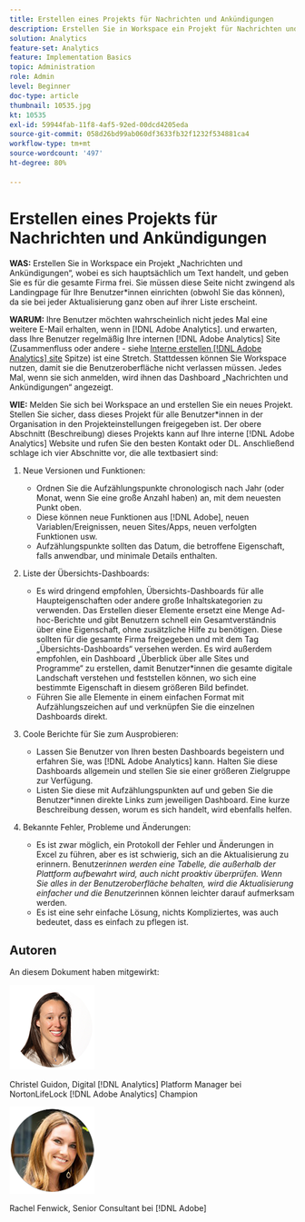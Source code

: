 ```yaml
---
title: Erstellen eines Projekts für Nachrichten und Ankündigungen
description: Erstellen Sie in Workspace ein Projekt für Nachrichten und Ankündigungen, bei denen es sich hauptsächlich um Text handelt, und teilen Sie es für das gesamte Unternehmen.
solution: Analytics
feature-set: Analytics
feature: Implementation Basics
topic: Administration
role: Admin
level: Beginner
doc-type: article
thumbnail: 10535.jpg
kt: 10535
exl-id: 59944fab-11f8-4af5-92ed-00dcd4205eda
source-git-commit: 058d26bd99ab060df3633fb32f1232f534881ca4
workflow-type: tm+mt
source-wordcount: '497'
ht-degree: 80%

---
```


# Erstellen eines Projekts für Nachrichten und Ankündigungen

**WAS:** Erstellen Sie in Workspace ein Projekt „Nachrichten und Ankündigungen“, wobei es sich hauptsächlich um Text handelt, und geben Sie es für die gesamte Firma frei. Sie müssen diese Seite nicht zwingend als Landingpage für Ihre Benutzer*innen einrichten (obwohl Sie das können), da sie bei jeder Aktualisierung ganz oben auf ihrer Liste erscheint.

**WARUM:** Ihre Benutzer möchten wahrscheinlich nicht jedes Mal eine weitere E-Mail erhalten, wenn in [!DNL Adobe Analytics]. und erwarten, dass Ihre Benutzer regelmäßig Ihre internen [!DNL Adobe Analytics] Site (Zusammenfluss oder andere - siehe [Interne erstellen [!DNL Adobe Analytics] site](create-an-internal-adobe-analytics-site.md) Spitze) ist eine Stretch. Stattdessen können Sie Workspace nutzen, damit sie die Benutzeroberfläche nicht verlassen müssen. Jedes Mal, wenn sie sich anmelden, wird ihnen das Dashboard „Nachrichten und Ankündigungen“ angezeigt.

**WIE:** Melden Sie sich bei Workspace an und erstellen Sie ein neues Projekt. Stellen Sie sicher, dass dieses Projekt für alle Benutzer*innen in der Organisation in den Projekteinstellungen freigegeben ist. Der obere Abschnitt (Beschreibung) dieses Projekts kann auf Ihre interne [!DNL Adobe Analytics] Website und rufen Sie den besten Kontakt oder DL. Anschließend schlage ich vier Abschnitte vor, die alle textbasiert sind:

1. Neue Versionen und Funktionen:

   * Ordnen Sie die Aufzählungspunkte chronologisch nach Jahr (oder Monat, wenn Sie eine große Anzahl haben) an, mit dem neuesten Punkt oben.
   * Diese können neue Funktionen aus [!DNL Adobe], neuen Variablen/Ereignissen, neuen Sites/Apps, neuen verfolgten Funktionen usw.
   * Aufzählungspunkte sollten das Datum, die betroffene Eigenschaft, falls anwendbar, und minimale Details enthalten.

1. Liste der Übersichts-Dashboards:

   * Es wird dringend empfohlen, Übersichts-Dashboards für alle Haupteigenschaften oder andere große Inhaltskategorien zu verwenden. Das Erstellen dieser Elemente ersetzt eine Menge Ad-hoc-Berichte und gibt Benutzern schnell ein Gesamtverständnis über eine Eigenschaft, ohne zusätzliche Hilfe zu benötigen. Diese sollten für die gesamte Firma freigegeben und mit dem Tag „Übersichts-Dashboards“ versehen werden. Es wird außerdem empfohlen, ein Dashboard „Überblick über alle Sites und Programme“ zu erstellen, damit Benutzer*innen die gesamte digitale Landschaft verstehen und feststellen können, wo sich eine bestimmte Eigenschaft in diesem größeren Bild befindet.
   * Führen Sie alle Elemente in einem einfachen Format mit Aufzählungszeichen auf und verknüpfen Sie die einzelnen Dashboards direkt.

1. Coole Berichte für Sie zum Ausprobieren:

   * Lassen Sie Benutzer von Ihren besten Dashboards begeistern und erfahren Sie, was [!DNL Adobe Analytics] kann. Halten Sie diese Dashboards allgemein und stellen Sie sie einer größeren Zielgruppe zur Verfügung.
   * Listen Sie diese mit Aufzählungspunkten auf und geben Sie die Benutzer*innen direkte Links zum jeweiligen Dashboard. Eine kurze Beschreibung dessen, worum es sich handelt, wird ebenfalls helfen.

1. Bekannte Fehler, Probleme und Änderungen:

   * Es ist zwar möglich, ein Protokoll der Fehler und Änderungen in Excel zu führen, aber es ist schwierig, sich an die Aktualisierung zu erinnern. Benutzer*innen werden eine Tabelle, die außerhalb der Plattform aufbewahrt wird, auch nicht proaktiv überprüfen. Wenn Sie alles in der Benutzeroberfläche behalten, wird die Aktualisierung einfacher und die Benutzer*innen können leichter darauf aufmerksam werden.
   * Es ist eine sehr einfache Lösung, nichts Kompliziertes, was auch bedeutet, dass es einfach zu pflegen ist.

## Autoren

An diesem Dokument haben mitgewirkt:

![Christel Guidon](assets/Christel-Headshot-150.png)

Christel Guidon, Digital [!DNL Analytics] Platform Manager bei NortonLifeLock
[!DNL Adobe Analytics] Champion

![Rachel Fenwick](assets/Rachel-Fenwick-150.png)

Rachel Fenwick, Senior Consultant bei [!DNL Adobe]
